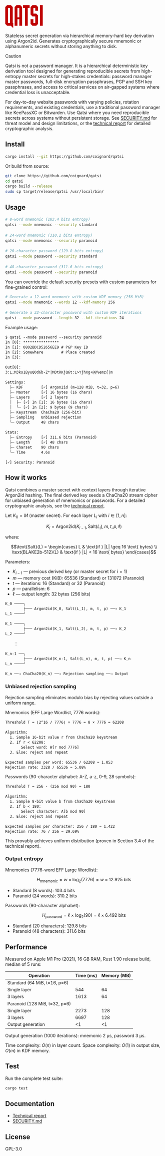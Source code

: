 <img src="https://github.com/coignard/qatsi/blob/main/assets/logo.svg?raw=true" alt="Qatsi Logo" height="72">

Stateless secret generation via hierarchical memory-hard key derivation using Argon2id. Generates cryptographically secure mnemonic or alphanumeric secrets without storing anything to disk.

> [!CAUTION]
> Qatsi is not a password manager. It is a hierarchical deterministic key derivation tool designed for generating reproducible secrets from high-entropy master secrets for high-stakes credentials: password manager master passwords, full-disk encryption passphrases, PGP and SSH key passphrases, and access to critical services on air-gapped systems where credential loss is unacceptable.
>
> For day-to-day website passwords with varying policies, rotation requirements, and existing credentials, use a traditional password manager like KeePassXC or Bitwarden. Use Qatsi where you need reproducible secrets across systems without persistent storage. See [SECURITY.md](SECURITY.md) for threat model and design limitations, or the [technical report](https://doi.org/10.48550/arXiv.2510.18614) for detailed cryptographic analysis.

## Install

```bash
cargo install --git https://github.com/coignard/qatsi
```

Or build from source:

```bash
git clone https://github.com/coignard/qatsi
cd qatsi
cargo build --release
sudo cp target/release/qatsi /usr/local/bin/
```

## Usage

```bash
# 8-word mnemonic (103.4 bits entropy)
qatsi --mode mnemonic --security standard

# 24-word mnemonic (310.2 bits entropy)
qatsi --mode mnemonic --security paranoid

# 20-character password (129.8 bits entropy)
qatsi --mode password --security standard

# 48-character password (311.6 bits entropy)
qatsi --mode password --security paranoid
```

You can override the default security presets with custom parameters for fine-grained control:

```bash
# Generate a 12-word mnemonic with custom KDF memory (256 MiB)
qatsi --mode mnemonic --words 12 --kdf-memory 256

# Generate a 32-character password with custom KDF iterations
qatsi --mode password --length 32 --kdf-iterations 24
```

Example usage:

```
$ qatsi --mode password --security paranoid
In [0]: ****************
In [1]: 0802BDCD52656EE9 # PGP Key ID
In [2]: Somewhere        # Place created
In [3]:

Out[0]:
3:L;M3ks1ByuQ0d6b-Z*|MDtRKjQ6t:L>YjhXg+@@%emz{|m

Settings:
  ├─ KDF        [✓] Argon2id (m=128 MiB, t=32, p=6)
  ├─ Master     [✓] 16 bytes (16 chars)
  ├─ Layers     [✓] 2 layers
  │  ├─ [✓] In [1]: 16 bytes (16 chars)
  │  └─ [✓] In [2]: 9 bytes (9 chars)
  ├─ Keystream  ChaCha20 (256-bit)
  ├─ Sampling   Unbiased rejection
  └─ Output     48 chars

Stats:
  ├─ Entropy    [✓] 311.6 bits (Paranoid)
  ├─ Length     [✓] 48 chars
  ├─ Charset    90 chars
  └─ Time       4.6s

[✓] Security: Paranoid
```

## How it works

Qatsi combines a master secret with context layers through iterative Argon2id hashing. The final derived key seeds a ChaCha20 stream cipher for unbiased generation of mnemonics or passwords. For a detailed cryptographic analysis, see the [technical report](https://doi.org/10.48550/arXiv.2510.18614).

Let $K_0 = M$ (master secret). For each layer $L_i$ with $i \in [1, n]$:

$$K_i = \text{Argon2id}(K_{i-1}, \text{Salt}(L_i), m, t, p, \ell)$$

where:

$$\text{Salt}(L) = \begin{cases}
L & \text{if } |L| \geq 16 \text{ bytes} \\
\text{BLAKE2b-512}(L) & \text{if } |L| < 16 \text{ bytes}
\end{cases}$$

Parameters:

- $K_{i-1}$ — previous derived key (or master secret for $i=1$)
- $m$ — memory cost (KiB): 65536 (Standard) or 131072 (Paranoid)
- $t$ — iterations: 16 (Standard) or 32 (Paranoid)
- $p$ — parallelism: 6
- $\ell$ — output length: 32 bytes (256 bits)

```
K_0 ────┐
        ├─── Argon2id(K_0, Salt(L_1), m, t, p) ──→ K_1
L_1 ────┘

K_1 ────┐
        ├─── Argon2id(K_1, Salt(L_2), m, t, p) ──→ K_2
L_2 ────┘

    ⋮

K_n-1 ──┐
        ├─── Argon2id(K_n-1, Salt(L_n), m, t, p) ──→ K_n
L_n ────┘

K_n ──→ ChaCha20(K_n) ──→ Rejection sampling ──→ Output
```

### Unbiased rejection sampling

Rejection sampling eliminates modulo bias by rejecting values outside a uniform range.

Mnemonics (EFF Large Wordlist, 7776 words):

```
Threshold T = ⌊2^16 / 7776⌋ × 7776 = 8 × 7776 = 62208

Algorithm:
  1. Sample 16-bit value r from ChaCha20 keystream
  2. If r < 62208:
       Select word: W[r mod 7776]
  3. Else: reject and repeat

Expected samples per word: 65536 / 62208 ≈ 1.053
Rejection rate: 3328 / 65536 ≈ 5.08%
```

Passwords (90-character alphabet: A-Z, a-z, 0-9, 28 symbols):

```
Threshold T = 256 - (256 mod 90) = 180

Algorithm:
  1. Sample 8-bit value b from ChaCha20 keystream
  2. If b < 180:
       Select character: A[b mod 90]
  3. Else: reject and repeat

Expected samples per character: 256 / 180 ≈ 1.422
Rejection rate: 76 / 256 ≈ 29.69%
```

This provably achieves uniform distribution (proven in Section 3.4 of the technical report).

### Output entropy

Mnemonics (7776-word EFF Large Wordlist):

$$H_{\text{mnemonic}} = w \times \log_2(7776) = w \times 12.925 \text{ bits}$$

- Standard (8 words): 103.4 bits
- Paranoid (24 words): 310.2 bits

Passwords (90-character alphabet):

$$H_{\text{password}} = \ell \times \log_2(90) = \ell \times 6.492 \text{ bits}$$

- Standard (20 characters): 129.8 bits
- Paranoid (48 characters): 311.6 bits

## Performance

Measured on Apple M1 Pro (2021), 16 GB RAM, Rust 1.90 release build, median of 5 runs:

| Operation | Time (ms) | Memory (MB) |
|-----------|-----------|-------------|
| Standard (64 MiB, t=16, p=6) | | |
| Single layer | 544 | 64 |
| 3 layers | 1613 | 64 |
| Paranoid (128 MiB, t=32, p=6) | | |
| Single layer | 2273 | 128 |
| 3 layers | 6697 | 128 |
| Output generation | <1 | <1 |

Output generation (1000 iterations): mnemonic 2 µs, password 3 µs.

Time complexity: $O(n)$ in layer count. Space complexity: $O(1)$ in output size, $O(m)$ in KDF memory.

## Test

Run the complete test suite:

```bash
cargo test
```

## Documentation

- [Technical report](https://doi.org/10.48550/arXiv.2510.18614)
- [SECURITY.md](SECURITY.md)

## License

GPL-3.0
